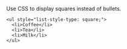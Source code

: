 Use CSS to display squares instead of bullets.

    <ul style="list-style-type: square;">
      <li>Coffee</li>
      <li>Tea</li>
      <li>Milk</li>
    </ul>
